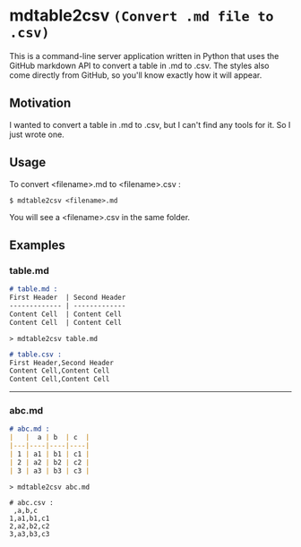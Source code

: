 # mdtable2csv `(Convert .md file to .csv)`

This is a command-line server application written in Python that uses the GitHub markdown API to convert a table in .md to .csv. The styles also come directly from GitHub, so you'll know exactly how it will appear.

## Motivation

I wanted to convert a table in .md to .csv, but I can't find any tools for it. So I just wrote one.

<!-- ## Installation

### [install Beautiful Soup](http://www.crummy.com/software/BeautifulSoup/bs4/doc/#installing-beautiful-soup)

```
$ easy_install beautifulsoup4
  or
$ pip install beautifulsoup4
``` -->

## Usage
To convert \<filename\>.md to \<filename\>.csv : 

```
$ mdtable2csv <filename>.md
```

You will see a \<filename\>.csv in the same folder.

## Examples

### table.md
```markdown
# table.md : 
First Header  | Second Header
------------- | -------------
Content Cell  | Content Cell
Content Cell  | Content Cell
```
`> mdtable2csv table.md`
```markdown
# table.csv : 
First Header,Second Header
Content Cell,Content Cell
Content Cell,Content Cell
```
---
### abc.md
```markdown
# abc.md :
|   |  a | b  | c  |
|---|----|----|----|
| 1 | a1 | b1 | c1 |
| 2 | a2 | b2 | c2 |
| 3 | a3 | b3 | c3 |
```
`> mdtable2csv abc.md`
```
# abc.csv :
 ,a,b,c
1,a1,b1,c1
2,a2,b2,c2
3,a3,b3,c3
```